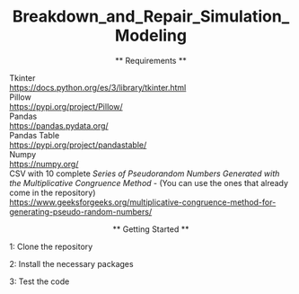 <h1 align="center">
  Breakdown_and_Repair_Simulation_Modeling
</h1>

<p align="center">
  ** Requirements **

  Tkinter <br>
  https://docs.python.org/es/3/library/tkinter.html
  <br>
  Pillow <br>
  https://pypi.org/project/Pillow/
  <br>
  Pandas <br>
  https://pandas.pydata.org/
  <br>
  Pandas Table <br>
  https://pypi.org/project/pandastable/
  <br>
  Numpy <br>
  https://numpy.org/
  <br>
  CSV with 10 complete *Series of Pseudorandom Numbers Generated with the Multiplicative Congruence Method* - (You can use the ones that already come in the repository) <br>
  https://www.geeksforgeeks.org/multiplicative-congruence-method-for-generating-pseudo-random-numbers/
</p>

<p align="center">
  ** Getting Started **

  1: Clone the repository

  2: Install the necessary packages
  
  3: Test the code
</p>